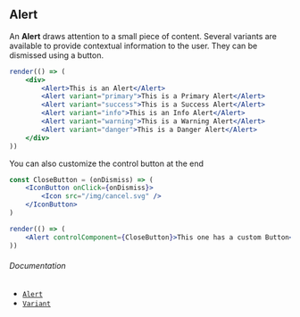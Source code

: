 ## Alert

An **Alert** draws attention to a small piece of content. Several variants are available to provide contextual information to the user. They can be dismissed using a button.

```jsx
render(() => (
	<div>
		<Alert>This is an Alert</Alert>
		<Alert variant="primary">This is a Primary Alert</Alert>
		<Alert variant="success">This is a Success Alert</Alert>
		<Alert variant="info">This is an Info Alert</Alert>
		<Alert variant="warning">This is a Warning Alert</Alert>
		<Alert variant="danger">This is a Danger Alert</Alert>
	</div>
))
```

You can also customize the control button at the end

```jsx
const CloseButton = (onDismiss) => (
	<IconButton onClick={onDismiss}>
		<Icon src="/img/cancel.svg" />
	</IconButton>
)

render(() => (
	<Alert controlComponent={CloseButton}>This one has a custom Button</Alert>
))
```

###### Documentation

- [`Alert`](/wiki/modules/_components_layout_alert_.html)
- [`Variant`](/wiki/modules/_components_variant_.html)
